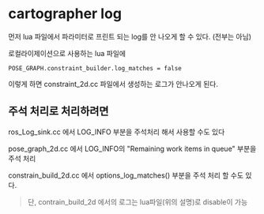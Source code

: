 # cartographer log

먼저 lua 파일에서 파라미터로 프린트 되는 log를 안 나오게 할 수 있다. (전부는 아님)  

로컬라이제이션으로 사용하는 lua 파일에 
```
POSE_GRAPH.constraint_builder.log_matches = false
```

이렇게 하면 constraint_2d.cc 파일에서 생성하는 로그가 안나오게 된다. 



## 주석 처리로 처리하려면 

ros_Log_sink.cc 에서 LOG_INFO 부분을 주석처리 해서 사용할 수도 있다

pose_graph_2d.cc 에서 LOG_INFO의 "Remaining work items in queue" 부분을 주석 처리


constrain_build_2d.cc 에서 options_log_matches() 부분을 주석 처리 할 수도 있다.  
> 단, contrain_build_2d 에서의 로그는 lua파일(위의 설명)로 disable이 가능


